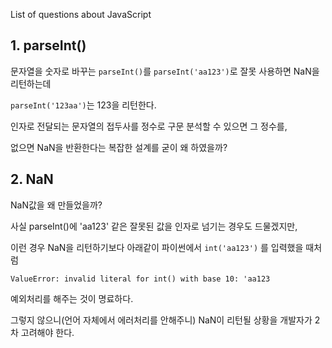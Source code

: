 List of questions about JavaScript


## 1. parseInt()
문자열을 숫자로 바꾸는 `parseInt()`를 `parseInt('aa123')`로 잘못 사용하면 NaN을 리턴하는데

`parseInt('123aa')`는 123을 리턴한다.

인자로 전달되는 문자열의 접두사를 정수로 구문 분석할 수 있으면 그 정수를,

없으면 NaN을 반환한다는 복잡한 설계를 굳이 왜 하였을까?

## 2. NaN
NaN값을 왜 만들었을까?

사실 parseInt()에 'aa123' 같은 잘못된 값을 인자로 넘기는 경우도 드물겠지만,

이런 경우 NaN을 리턴하기보다 아래같이 파이썬에서 `int('aa123')` 를 입력했을 때처럼

`ValueError: invalid literal for int() with base 10: 'aa123`

예외처리를 해주는 것이 명료하다.

그렇지 않으니(언어 자체에서 에러처리를 안해주니) NaN이 리턴될 상황을 개발자가 2차 고려해야 한다.
